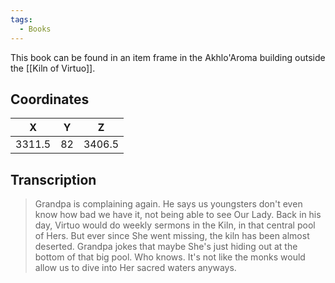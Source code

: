 ```yaml
---
tags:
  - Books
---
```


This book can be found in an item frame in the Akhlo'Aroma building outside the [[Kiln of Virtuo]].

## Coordinates
| **X**  | **Y** | **Z**  |
| :----: | :---: | :----: |
| 3311.5 |  82   | 3406.5 |

## Transcription
> Grandpa is complaining again. He says us youngsters don't even know how bad we have it, not being able to see Our Lady. Back in his day, Virtuo would do weekly sermons in the Kiln, in that central pool of Hers. But ever since She went missing, the kiln has been almost deserted. Grandpa jokes that maybe She's just hiding out at the bottom of that big pool. Who knows. It's not like the monks would allow us to dive into Her sacred waters anyways.
